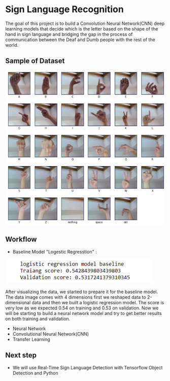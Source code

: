 # Sign Language Recognition 
The goal of this project is to build a Convolution Neural Network(CNN) 
deep learning models that decide which is the letter based on the shape of the hand in sign language
and bridging the gap in the process of communication between the Deaf and Dumb people with the rest of the world.
## Sample of Dataset
![](Images/photo1.JPG)
## Workflow
* Baseline Model "Logestic Regresstion" :

![](Images/photo2.PNG) 


After visualizing the data, we started to prepare it for the baseline model. The data image comes with 4 dimensions first we reshaped data to 2-dimensional data and then we built a logistic regression model. The score is very low as we expected 0.54 on training and 0.53 on validation. Now we will be starting to build a neural network model and try to get better results on both training and validation.
* Neural Network
* Convolutional Neural Network(CNN)
* Transfer Learning 
## Next step 
* We will use Real-Time Sign Language Detection with Tensorflow Object Detection and Python 
